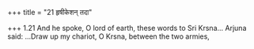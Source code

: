 +++
title = "21 हृषीकेशन् तदा"

+++
1.21 And he spoke, O lord of earth, these words to Sri Krsna... Arjuna
said: ...Draw up my chariot, O Krsna, between the two armies,
